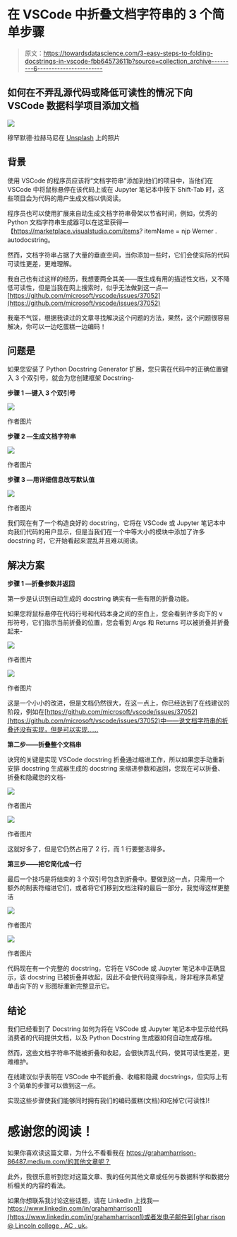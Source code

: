 # 在 VSCode 中折叠文档字符串的 3 个简单步骤

> 原文：<https://towardsdatascience.com/3-easy-steps-to-folding-docstrings-in-vscode-fbb64573611b?source=collection_archive---------6----------------------->

## 如何在不弄乱源代码或降低可读性的情况下向 VSCode 数据科学项目添加文档

![](img/e0a6252d7a5bbf708e1d65bc97fb47f7.png)

穆罕默德·拉赫马尼在 [Unsplash](https://unsplash.com/s/photos/folding-code?utm_source=unsplash&utm_medium=referral&utm_content=creditCopyText) 上的照片

## 背景

使用 VSCode 的程序员应该将“文档字符串”添加到他们的项目中，当他们在 VSCode 中将鼠标悬停在该代码上或在 Jupyter 笔记本中按下 Shift-Tab 时，这些项目会为代码的用户生成文档以供阅读。

程序员也可以使用扩展来自动生成文档字符串骨架以节省时间，例如，优秀的 Python 文档字符串生成器可以在这里获得—【https://marketplace.visualstudio.com/items? itemName = njp Werner . autodocstring。

然而，文档字符串占据了大量的垂直空间，当你添加一些时，它们会使实际的代码可读性更差，更难理解。

我自己也有过这样的经历，我想要两全其美——既生成有用的描述性文档，又不降低可读性，但是当我在网上搜索时，似乎无法做到这一点—[https://github.com/microsoft/vscode/issues/37052](https://github.com/microsoft/vscode/issues/37052)

我毫不气馁，根据我读过的文章寻找解决这个问题的方法，果然，这个问题很容易解决，你可以一边吃蛋糕一边编码！

## 问题是

如果您安装了 Python Docstring Generator 扩展，您只需在代码中的正确位置键入 3 个双引号，就会为您创建框架 Docstring-

**步骤 1 —键入 3 个双引号**

![](img/f946c85ed4510be4ab15a3a968cb5b07.png)

作者图片

**步骤 2 —生成文档字符串**

![](img/2ae2594d2fd0178d2ebf0acd1e3da522.png)

作者图片

**步骤 3 —用详细信息改写默认值**

![](img/95e69f6426919680b39bc4e2ad3bbe46.png)

作者图片

我们现在有了一个构造良好的 docstring，它将在 VSCode 或 Jupyter 笔记本中向我们代码的用户显示，但是当我们在一个中等大小的模块中添加了许多 docstring 时，它开始看起来混乱并且难以阅读。

## 解决方案

**步骤 1 —折叠参数并返回**

第一步是认识到自动生成的 docstring 确实有一些有限的折叠功能。

如果您将鼠标悬停在代码行号和代码本身之间的空白上，您会看到许多向下的 v 形符号，它们指示当前折叠的位置，您会看到 Args 和 Returns 可以被折叠并折叠起来-

![](img/c4335b3909fe1b830c480a3e0fe41019.png)

作者图片

![](img/a64429c5321239b04d63dd1368a45dbd.png)

作者图片

这是一个小小的改进，但是文档仍然很大，在这一点上，你已经达到了在线建议的阶段，例如在[https://github.com/microsoft/vscode/issues/37052](https://github.com/microsoft/vscode/issues/37052)中——说文档字符串的折叠还没有实现，但是可以实现……

**第二步——折叠整个文档串**

诀窍的关键是实现 VSCode docstring 折叠通过缩进工作，所以如果您手动重新安排 docstring 生成器生成的 docstring 来缩进参数和返回，您现在可以折叠、折叠和隐藏您的文档-

![](img/bb10f7cddeb53810883aa0dd558bf842.png)

作者图片

![](img/0f84b24e9a2c90b2f268efe6c4dbe5c2.png)

作者图片

这就好多了，但是它仍然占用了 2 行，而 1 行要整洁得多。

**第三步——把它简化成一行**

最后一个技巧是将结束的 3 个双引号包含到折叠中。要做到这一点，只需用一个额外的制表符缩进它们，或者将它们移到文档注释的最后一部分，我觉得这样更整洁

![](img/55b0cd3bc99a8c177dfe4db0f9f8c0dc.png)

作者图片

![](img/0a1113a6636a7e393522e71a03bb994b.png)

作者图片

代码现在有一个完整的 docstring，它将在 VSCode 或 Jupyter 笔记本中正确显示，该 docstring 已被折叠并收起，因此不会使代码变得杂乱，除非程序员希望单击向下的 v 形图标重新完整显示它。

## 结论

我们已经看到了 Docstring 如何为将在 VSCode 或 Jupyter 笔记本中显示给代码消费者的代码提供文档，以及 Python Docstring 生成器如何自动生成存根。

然而，这些文档字符串不能被折叠和收起，会很快弄乱代码，使其可读性更差，更难维护。

在线建议似乎表明在 VSCode 中不能折叠、收缩和隐藏 docstrings，但实际上有 3 个简单的步骤可以做到这一点。

实现这些步骤使我们能够同时拥有我们的编码蛋糕(文档)和吃掉它(可读性)!

# 感谢您的阅读！

如果你喜欢读这篇文章，为什么不看看我在 https://grahamharrison-86487.medium.com/的其他文章呢？

此外，我很乐意听到您对这篇文章、我的任何其他文章或任何与数据科学和数据分析相关的内容的看法。

如果你想联系我讨论这些话题，请在 LinkedIn 上找我—[https://www.linkedin.com/in/grahamharrison1](https://www.linkedin.com/in/grahamharrison1)或者发电子邮件到[ghar rison @ Lincoln college . AC . uk](mailto:GHarrison@lincolncollege.ac.uk)。
